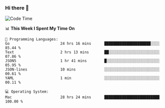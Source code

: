 ### Hi there 👋

<!--
**CrazyCollin/crazycollin** is a ✨ _special_ ✨ repository because its `README.md` (this file) appears on your GitHub profile.

Here are some ideas to get you started:

- 🔭 I’m currently working on ...
- 🌱 I’m currently learning ...
- 👯 I’m looking to collaborate on ...
- 🤔 I’m looking for help with ...
- 💬 Ask me about ...
- 📫 How to reach me: ...
- 😄 Pronouns: ...
- ⚡ Fun fact: ...
-->

<!--START_SECTION:waka-->
![Code Time](http://img.shields.io/badge/Code%20Time-5%2C549%20hrs%2043%20mins-blue)

📊 **This Week I Spent My Time On** 

```text
💬 Programming Languages: 
Go                       24 hrs 16 mins      █████████████████████░░░░   85.44 % 
Text                     2 hrs 13 mins       ██░░░░░░░░░░░░░░░░░░░░░░░   07.86 % 
JSON5                    1 hr 41 mins        █░░░░░░░░░░░░░░░░░░░░░░░░   05.95 % 
JSON-lines               10 mins             ░░░░░░░░░░░░░░░░░░░░░░░░░   00.61 % 
YAML                     1 min               ░░░░░░░░░░░░░░░░░░░░░░░░░   00.11 % 

💻 Operating System: 
Mac                      28 hrs 24 mins      █████████████████████████   100.00 % 
```


<!--END_SECTION:waka-->
